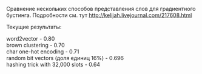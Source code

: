 Сравнение нескольких способов представления слов для градиентного бустинга.
Подробности см. тут http://kelijah.livejournal.com/217608.html

Текущие результаты:

word2vector - 0.80  
brown clustering - 0.70  
char one-hot encoding - 0.71  
random bit vectors (доля единиц 16%) - 0.696  
hashing trick with 32,000 slots - 0.64  

